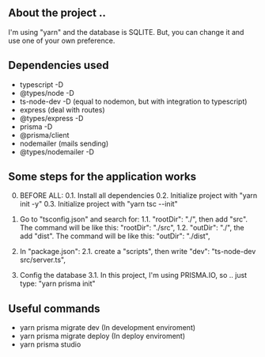 ## About the project ..

I'm using "yarn" and the database is SQLITE. But, you can change it and use one of your own preference.

## Dependencies used

- typescript -D
- @types/node -D
- ts-node-dev -D (equal to nodemon, but with integration to typescript)
- express (deal with routes)
- @types/express -D
- prisma -D
- @prisma/client
- nodemailer (mails sending)
- @types/nodemailer -D

## Some steps for the application works

0. BEFORE ALL:
   0.1. Install all dependencies
   0.2. Initialize project with "yarn init -y"
   0.3. Initialize project with "yarn tsc --init"
1. Go to "tsconfig.json" and search for:
   1.1. "rootDir": "./", then add "src". The command will be like this: "rootDir": "./src",
   1.2. "outDir": "./", the add "dist". The command will be like this: "outDir": "./dist",

2. In "package.json":
   2.1. create a "scripts", then write "dev": "ts-node-dev src/server.ts",

3. Config the database
   3.1. In this project, I'm using PRISMA.IO, so .. just type: "yarn prisma init"

## Useful commands

- yarn prisma migrate dev (In development enviroment)
- yarn prisma migrate deploy (In deploy enviroment)
- yarn prisma studio
